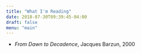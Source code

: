 ```yaml
---
title: "What I'm Reading"
date: 2018-07-30T09:39:45-04:00
draft: false
menu: "main"
---
```


- *From Dawn to Decadence*, Jacques Barzun, 2000

